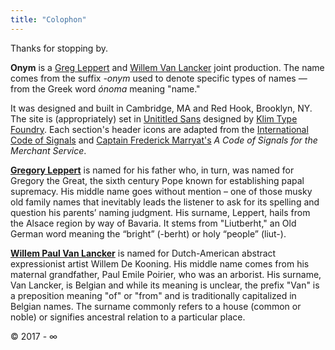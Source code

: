 ```yaml
---
title: "Colophon"
---
```


Thanks for stopping by.

**Onym** is a [Greg Leppert](http://leppert.me/) and [Willem Van
Lancker](http://willemvanlancker.com) joint production. The name comes from the suffix *-onym* used to denote specific types of names — from the Greek word *ónoma* meaning "name." 

It was designed and built in Cambridge, MA and Red Hook, Brooklyn, NY. The
site is (appropriately) set in [Unititled
Sans](https://klim.co.nz/retail-fonts/untitled-sans/) designed by
[Klim Type Foundry](https://klim.co.nz). Each section's header icons
are adapted from the [International Code of
Signals](https://en.wikipedia.org/wiki/International_Code_of_Signals)
and [Captain Frederick
Marryat's](https://en.wikipedia.org/wiki/Frederick_Marryat) *A Code of
Signals for the Merchant Service*.

**[Gregory Leppert](http://leppert.me/)** is named for his father who, in
turn, was named for Gregory the Great, the sixth century Pope known
for establishing papal supremacy. His middle name goes without mention
– one of those musky old family names that inevitably leads the
listener to ask for its spelling and question his parents’ naming
judgment. His surname, Leppert, hails from the Alsace region by way of
Bavaria. It stems from "Liutberht," an Old German word meaning the
“bright” (-berht) or holy “people” (liut-).

**[Willem Paul Van Lancker](http://willemvanlancker.com)** is named
for Dutch-American abstract expressionist artist Willem De
Kooning. His middle name comes from his maternal grandfather, Paul
Emile Poirier, who was an arborist. His surname, Van Lancker, is
Belgian and while its meaning is unclear, the prefix "Van" is a
preposition meaning "of" or "from" and is traditionally capitalized in
Belgian names. The surname commonly refers to a house (common or
noble) or signifies ancestral relation to a particular place.

© 2017 - ∞
